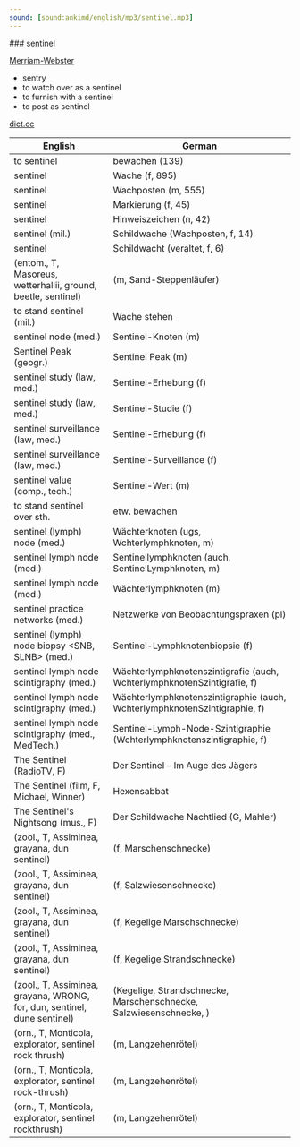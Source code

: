 ```yaml
---
sound: [sound:ankimd/english/mp3/sentinel.mp3]
---
```


\### sentinel

[Merriam-Webster](https://www.merriam-webster.com/dictionary/sentinel)

- sentry
- to watch over as a sentinel
- to furnish with a sentinel
- to post as sentinel

[dict.cc](https://www.dict.cc/sentinel)

| English        | German       |
| -------------- | ------------ |
| to sentinel | bewachen (139) |
| sentinel | Wache (f, 895) |
| sentinel | Wachposten (m, 555) |
| sentinel | Markierung (f, 45) |
| sentinel | Hinweiszeichen (n, 42) |
| sentinel (mil.) | Schildwache (Wachposten, f, 14) |
| sentinel | Schildwacht (veraltet, f, 6) |
|  (entom., T, Masoreus, wetterhallii, ground, beetle, sentinel) |  (m, Sand-Steppenläufer) |
| to stand sentinel (mil.) | Wache stehen |
| sentinel node <SN> (med.) | Sentinel-Knoten (m) |
| Sentinel Peak (geogr.) | Sentinel Peak (m) |
| sentinel study <SS> (law, med.) | Sentinel-Erhebung (f) |
| sentinel study <SS> (law, med.) | Sentinel-Studie (f) |
| sentinel surveillance <SS> (law, med.) | Sentinel-Erhebung (f) |
| sentinel surveillance <SS> (law, med.) | Sentinel-Surveillance (f) |
| sentinel value (comp., tech.) | Sentinel-Wert (m) |
| to stand sentinel over sth. | etw. bewachen |
| sentinel (lymph) node <SLN> (med.) | Wächterknoten (ugs, Wchterlymphknoten, m) |
| sentinel lymph node <SLN> (med.) | Sentinellymphknoten (auch, SentinelLymphknoten, m) |
| sentinel lymph node <SLN> (med.) | Wächterlymphknoten (m) |
| sentinel practice networks (med.) | Netzwerke von Beobachtungspraxen (pl) |
| sentinel (lymph) node biopsy <SNB, SLNB> (med.) | Sentinel-Lymphknotenbiopsie <SLNB> (f) |
| sentinel lymph node scintigraphy (med.) | Wächterlymphknotenszintigrafie (auch, WchterlymphknotenSzintigrafie, f) |
| sentinel lymph node scintigraphy (med.) | Wächterlymphknotenszintigraphie (auch, WchterlymphknotenSzintigraphie, f) |
| sentinel lymph node scintigraphy (med., MedTech.) | Sentinel-Lymph-Node-Szintigraphie <SLN-Szintigraphie> (Wchterlymphknotenszintigraphie, f) |
| The Sentinel (RadioTV, F) | Der Sentinel – Im Auge des Jägers |
| The Sentinel (film, F, Michael, Winner) | Hexensabbat |
| The Sentinel's Nightsong (mus., F) | Der Schildwache Nachtlied (G, Mahler) |
|  (zool., T, Assiminea, grayana, dun sentinel) |  (f, Marschenschnecke) |
|  (zool., T, Assiminea, grayana, dun sentinel) |  (f, Salzwiesenschnecke) |
|  (zool., T, Assiminea, grayana, dun sentinel) |  (f, Kegelige Marschschnecke) |
|  (zool., T, Assiminea, grayana, dun sentinel) |  (f, Kegelige Strandschnecke) |
|  (zool., T, Assiminea, grayana, WRONG, for, dun, sentinel, dune sentinel) |  (Kegelige, Strandschnecke, Marschenschnecke, Salzwiesenschnecke, ) |
|  (orn., T, Monticola, explorator, sentinel rock thrush) |  (m, Langzehenrötel) |
|  (orn., T, Monticola, explorator, sentinel rock-thrush) |  (m, Langzehenrötel) |
|  (orn., T, Monticola, explorator, sentinel rockthrush) |  (m, Langzehenrötel) |
